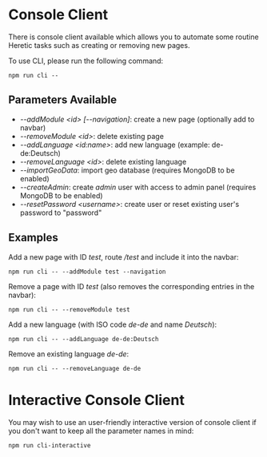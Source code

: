 # Console Client

There is console client available which allows you to automate some routine Heretic tasks such as creating or removing new pages.

To use CLI, please run the following command:

```
npm run cli --
```

## Parameters Available

* *--addModule &lt;id&gt; [--navigation]*: create a new page (optionally add to navbar)
* *--removeModule &lt;id&gt;*: delete existing page
* *--addLanguage &lt;id:name&gt;*: add new language (example: de-de:Deutsch)
* *--removeLanguage &lt;id&gt;*: delete existing language
* *--importGeoData*: import geo database (requires MongoDB to be enabled)
* *--createAdmin*: create *admin* user with access to admin panel (requires MongoDB to be enabled)
* *--resetPassword &lt;username&gt;*: create user or reset existing user's password to "password"

## Examples

Add a new page with ID *test*, route */test* and include it into the navbar:

```
npm run cli -- --addModule test --navigation
```

Remove a page with ID *test* (also removes the corresponding entries in the navbar):

```
npm run cli -- --removeModule test
```

Add a new language (with ISO code *de-de* and name *Deutsch*):

```
npm run cli -- --addLanguage de-de:Deutsch
```

Remove an existing language *de-de*:

```
npm run cli -- --removeLanguage de-de
```

# Interactive Console Client

You may wish to use an user-friendly interactive version of console client if you don't want to keep all the parameter names in mind:

```
npm run cli-interactive
```